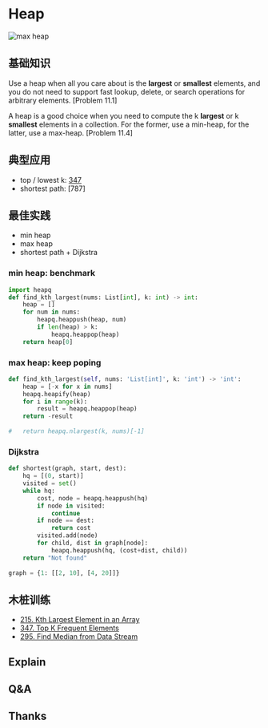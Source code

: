 # Heap 


![max heap](https://i.imgur.com/LHCxZOp.gif)


## 基础知识 

Use a heap when all you care about is the **largest** or **smallest** elements, and you do not need to support fast lookup, delete, or search operations for arbitrary elements. [Problem 11.1]

A heap is a good choice when you need to compute the k **largest** or k **smallest** elements in a collection. For the former, use a min-heap, for the latter, use a max-heap. [Problem 11.4]

## 典型应用

- top / lowest k: [347](https://leetcode.com/problems/top-k-frequent-elements/description/)
- shortest path: [787]

## 最佳实践

- min heap
- max heap
- shortest path + Dijkstra


### min heap: benchmark

``` python
import heapq
def find_kth_largest(nums: List[int], k: int) -> int:
    heap = []
    for num in nums:
        heapq.heappush(heap, num)
        if len(heap) > k:
            heapq.heappop(heap)
    return heap[0]
```

### max heap: keep poping 

``` python
def find_kth_largest(self, nums: 'List[int]', k: 'int') -> 'int':
    heap = [-x for x in nums]
    heapq.heapify(heap)
    for i in range(k):
        result = heapq.heappop(heap)
    return -result 
    
# 	return heapq.nlargest(k, nums)[-1]    
```

### Dijkstra

``` python
def shortest(graph, start, dest):
	hq = [(0, start)]
	visited = set()
	while hq:
		cost, node = heapq.heappush(hq)
		if node in visited:
			continue 
		if node == dest:
			return cost
		visited.add(node)
		for child, dist in graph[node]:
			heapq.heappush(hq, (cost+dist, child))
	return "Not found"
	
graph = {1: [[2, 10], [4, 20]]}	
```


## 木桩训练 

- [215. Kth Largest Element in an Array](https://leetcode.com/problems/kth-largest-element-in-an-array/)
- [347. Top K Frequent Elements](https://leetcode.com/problems/top-k-frequent-elements/)
- [295. Find Median from Data Stream](https://leetcode.com/problems/find-median-from-data-stream/)

## Explain

## Q&A

## Thanks




